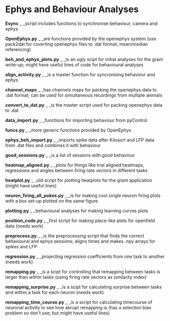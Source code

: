 # Ephys and Behaviour Analyses

**Esync** _ _script includes functions to synchronise behaviour, camera and ephys 

**OpenEphys.py** _ _are functions provided by the openephys system (use pack2dat for coverting openephys files to .dat format; mean/median referencing)

**beh_and_ephys_plots.py** _ _is an ugly scipt for initial analyses for the grant write-up; might have useful lines of code for behavioural analyses 

**align_activity.py** _ _is a master function for syncronising behaviour and ephys 

**channel_maps** _ _has channels maps for packing the openephys data to .dat format; can be used for simultaneous recordings from multiple animals

**convert_to_dat.py** _ _is the master script used for packing openephys data to .dat

**data_import.py** _ _functions for importing behaviour from pyControl 

**funcs.py** _ _more generic functions provided by OpenEphys

**ephys_beh_import.py** _ _imports spike data after Kilosort and LFP data from .dat files and combines it with behaviour

**good_sessions.py** _ _is a list of sessions with good behaviour

**heatmap_aligned.py** _ _plots for things like trial aligned heatmaps, regressions and angles between firing rate vectors in different tasks 

**heatplot.py** _ _old script for plotting heatplots for the grant application (might have useful lines)

**neuron_firing_all_pokes.py** _ _is for making cool single neuron firing plots with a box set-up plotted on the same figure 

**plotting.py** _ _behavioural analyses for making learning curves plots

**position_code.py** _ _first script for making place-like plots for openfield data (needs work)

**preprocess.py** _ _is the preprocessing script that finds the correct behavioural and ephys sessions; aligns times and makes .npy arrays for spikes and LFP

**regression.py** _ _projecting regression coefficients from one task to another (needs work)

**remapping.py** _ _is a scipt for controlling that remapping between tasks is larger than within tasks (using firing rate vectors as similarity index)

**remapping_surprise.py** _ _is a scipt for calculating surprise between tasks and within a task for each neuron (needs work)

**remapping_time_course.py** _ _is a script for calculating timecourse of neuronal activity to see how abrupt remapping is (has a selection bias problem so don't use; but might have useful lines)
